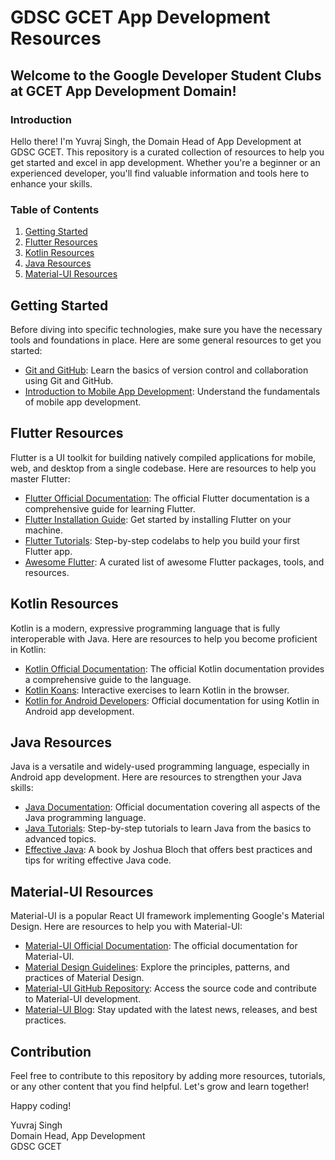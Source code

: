 # GDSC GCET App Development Resources

## Welcome to the Google Developer Student Clubs at GCET App Development Domain!

### Introduction
Hello there! I'm Yuvraj Singh, the Domain Head of App Development at GDSC GCET. This repository is a curated collection of resources to help you get started and excel in app development. Whether you're a beginner or an experienced developer, you'll find valuable information and tools here to enhance your skills.

### Table of Contents
1. [Getting Started](#getting-started)
2. [Flutter Resources](#flutter-resources)
3. [Kotlin Resources](#kotlin-resources)
4. [Java Resources](#java-resources)
5. [Material-UI Resources](#material-ui-resources)

## Getting Started

Before diving into specific technologies, make sure you have the necessary tools and foundations in place. Here are some general resources to get you started:

- [Git and GitHub](https://guides.github.com/activities/hello-world/): Learn the basics of version control and collaboration using Git and GitHub.
- [Introduction to Mobile App Development](https://developer.android.com/guide): Understand the fundamentals of mobile app development.

## Flutter Resources

Flutter is a UI toolkit for building natively compiled applications for mobile, web, and desktop from a single codebase. Here are resources to help you master Flutter:

- [Flutter Official Documentation](https://flutter.dev/docs): The official Flutter documentation is a comprehensive guide for learning Flutter.
- [Flutter Installation Guide](https://flutter.dev/docs/get-started/install): Get started by installing Flutter on your machine.
- [Flutter Tutorials](https://flutter.dev/docs/get-started/codelab): Step-by-step codelabs to help you build your first Flutter app.
- [Awesome Flutter](https://github.com/Solido/awesome-flutter): A curated list of awesome Flutter packages, tools, and resources.

## Kotlin Resources

Kotlin is a modern, expressive programming language that is fully interoperable with Java. Here are resources to help you become proficient in Kotlin:

- [Kotlin Official Documentation](https://kotlinlang.org/docs/home.html): The official Kotlin documentation provides a comprehensive guide to the language.
- [Kotlin Koans](https://kotlinlang.org/docs/tutorials/koans.html): Interactive exercises to learn Kotlin in the browser.
- [Kotlin for Android Developers](https://developer.android.com/kotlin): Official documentation for using Kotlin in Android app development.

## Java Resources

Java is a versatile and widely-used programming language, especially in Android app development. Here are resources to strengthen your Java skills:

- [Java Documentation](https://docs.oracle.com/en/java/): Official documentation covering all aspects of the Java programming language.
- [Java Tutorials](https://docs.oracle.com/javase/tutorial/): Step-by-step tutorials to learn Java from the basics to advanced topics.
- [Effective Java](https://www.oreilly.com/library/view/effective-java/): A book by Joshua Bloch that offers best practices and tips for writing effective Java code.

## Material-UI Resources

Material-UI is a popular React UI framework implementing Google's Material Design. Here are resources to help you with Material-UI:

- [Material-UI Official Documentation](https://mui.com/): The official documentation for Material-UI.
- [Material Design Guidelines](https://material.io/design): Explore the principles, patterns, and practices of Material Design.
- [Material-UI GitHub Repository](https://github.com/mui-org/material-ui): Access the source code and contribute to Material-UI development.
- [Material-UI Blog](https://mui.com/blog/): Stay updated with the latest news, releases, and best practices.

## Contribution

Feel free to contribute to this repository by adding more resources, tutorials, or any other content that you find helpful. Let's grow and learn together!

Happy coding!

Yuvraj Singh  
Domain Head, App Development  
GDSC GCET

